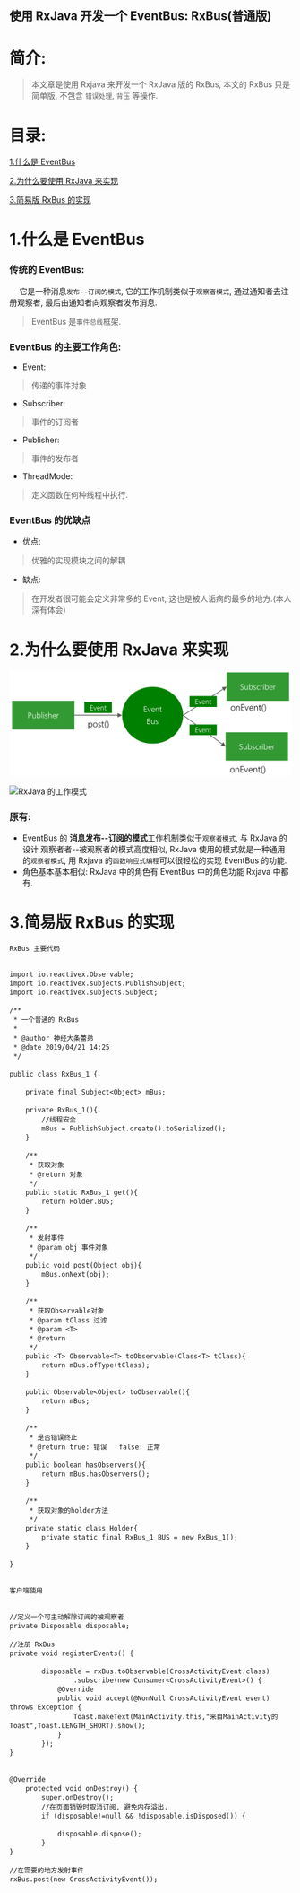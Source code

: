 使用 RxJava 开发一个 EventBus: RxBus(普通版)
-------------

# 简介:
> 本文章是使用 Rxjava 来开发一个 RxJava 版的 RxBus, 本文的 RxBus 只是简单版, 不包含 `错误处理`, `背压` 等操作.

# 目录:
[1.什么是 EventBus](#1)

[2.为什么要使用 RxJava 来实现](#2)

[3.简易版 RxBus 的实现](#3)


# <span id = "1">**1.什么是 EventBus**</span>

### 传统的 EventBus:

&ensp;&ensp; 它是一种消息`发布--订阅的模式`, 它的工作机制类似于`观察者模式`, 通过通知者去注册观察者, 最后由通知者向观察者发布消息.

> EventBus 是`事件总线`框架.


### EventBus 的主要工作角色:

- Event: 
> 传递的事件对象
- Subscriber:
> 事件的订阅者
- Publisher:
> 事件的发布者
- ThreadMode:
> 定义函数在何种线程中执行.

### EventBus 的优缺点

- 优点:
> 优雅的实现模块之间的解耦

- 缺点:
> 在开发者很可能会定义非常多的 Event, 这也是被人诟病的最多的地方.(本人深有体会)

# <span id = "2">**2.为什么要使用 RxJava 来实现**</span>


![EventBus 的工作模式](https://raw.githubusercontent.com/greenrobot/EventBus/master/EventBus-Publish-Subscribe.png)

![RxJava 的工作模式](http://ww3.sinaimg.cn/mw1024/52eb2279jw1f2rx4ay0hrg20ig08wk4q.gif)


### 原有:

- EventBus 的 **消息发布--订阅的模式**工作机制类似于`观察者模式`, 与 RxJava 的设计 观察者者--被观察者的模式高度相似, RxJava 使用的模式就是一种通用的`观察者模式`, 用 Rxjava 的`函数响应式编程`可以很轻松的实现 EventBus 的功能.
- 角色基本基本相似: RxJava 中的角色有 EventBus 中的角色功能 Rxjava 中都有.

# <span id = "3">**3.简易版 RxBus 的实现**</span>



`RxBus 主要代码`
```

import io.reactivex.Observable;
import io.reactivex.subjects.PublishSubject;
import io.reactivex.subjects.Subject;

/**
 * 一个普通的 RxBus
 *
 * @author 神经大条蕾弟
 * @date 2019/04/21 14:25
 */

public class RxBus_1 {

    private final Subject<Object> mBus;

    private RxBus_1(){
        //线程安全
        mBus = PublishSubject.create().toSerialized();
    }

    /**
     * 获取对象
     * @return 对象
     */
    public static RxBus_1 get(){
        return Holder.BUS;
    }

    /**
     * 发射事件
     * @param obj 事件对象
     */
    public void post(Object obj){
        mBus.onNext(obj);
    }

    /**
     * 获取Observable对象
     * @param tClass 过滤
     * @param <T>
     * @return
     */
    public <T> Observable<T> toObservable(Class<T> tClass){
        return mBus.ofType(tClass);
    }

    public Observable<Object> toObservable(){
        return mBus;
    }

    /**
     * 是否错误终止
     * @return true: 错误   false: 正常
     */
    public boolean hasObservers(){
        return mBus.hasObservers();
    }

    /**
     * 获取对象的holder方法
     */
    private static class Holder{
        private static final RxBus_1 BUS = new RxBus_1();
    }

}


```

`客户端使用`
```

//定义一个可主动解除订阅的被观察者
private Disposable disposable;

//注册 RxBus
private void registerEvents() {

        disposable = rxBus.toObservable(CrossActivityEvent.class)
                .subscribe(new Consumer<CrossActivityEvent>() {
            @Override
            public void accept(@NonNull CrossActivityEvent event) throws Exception {
                Toast.makeText(MainActivity.this,"来自MainActivity的Toast",Toast.LENGTH_SHORT).show();
            }
        });
}


@Override
    protected void onDestroy() {
        super.onDestroy();	
		//在页面销毁时取消订阅, 避免内存溢出.
        if (disposable!=null && !disposable.isDisposed()) {

            disposable.dispose();
        }
}

//在需要的地方发射事件
rxBus.post(new CrossActivityEvent());


```

